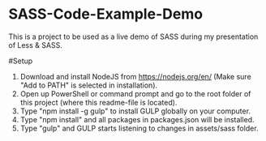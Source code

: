 # SASS-Code-Example-Demo
This is a project to be used as a live demo of SASS during my presentation of Less &amp; SASS.

#Setup
1. Download and install NodeJS from https://nodejs.org/en/ (Make sure "Add to PATH" is selected in installation).
2. Open up PowerShell or command prompt and go to the root folder of this project (where this readme-file is located).
3. Type "npm install -g gulp" to install GULP globally on your computer.
4. Type "npm install" and all packages in packages.json will be installed.
5. Type "gulp" and GULP starts listening to changes in assets/sass folder. 